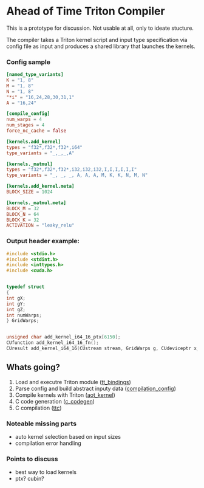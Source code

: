 # Ahead of Time Triton Compiler
This is a prototype for discussion. Not usable at all, only to ideate stucture.

The compiler takes a Triton kernel script and input type specification via config file as input and produces a shared library
that launches the kernels.

### Config sample
```toml
[named_type_variants]
K = "1, 8"
M = "1, 8"
N = "1, 8"
"*i" = "16,24,28,30,31,1"
A = "16,24"

[compile_config]
num_warps = 4
num_stages = 4
force_nc_cache = false

[kernels.add_kernel]
types = "f32*,f32*,f32*,i64"
type_variants = "_,_,_,A"

[kernels._matmul]
types = "f32*,f32*,f32*,i32,i32,i32,I,I,I,I,I,I"
type_variants = "_, _, _, A, A, A, M, K, K, N, M, N"

[kernels.add_kernel.meta]
BLOCK_SIZE = 1024

[kernels._matmul.meta]
BLOCK_M = 32
BLOCK_N = 64
BLOCK_K = 32
ACTIVATION = "leaky_relu"

```
### Output header example:
```c
#include <stdio.h>
#include <stdint.h>
#include <inttypes.h>
#include <cuda.h>


typedef struct
{
int gX;
int gY;
int gZ;
int numWarps;
} GridWarps;


unsigned char add_kernel_i64_16_ptx[6150];
CUfunction add_kernel_i64_16_fn();
CUresult add_kernel_i64_16(CUstream stream, GridWarps g, CUdeviceptr x_ptr, CUdeviceptr y_ptr, CUdeviceptr output_ptr, int64_t n_elements);

```

## Whats going?

1. Load and executre Triton module ([tt_bindings](tt_bindings.py))
2. Parse config and build abstract inputy data ([compilation_config](compilation_config.py))
3. Compile kernels with Triton ([aot_kernel](aot_kernel.py))
4. C code generation ([c_codegen](c_codegen.py))
5. C compilation ([ttc](ttc.py))

### Noteable missing parts
- auto kernel selection based on input sizes
- compilation error handling

### Points to discuss
- best way to load kernels
- ptx? cubin?
